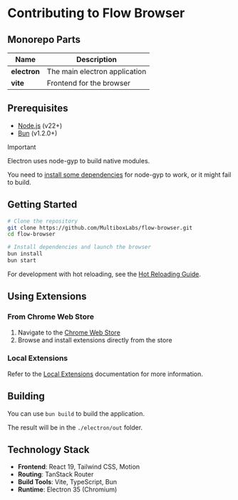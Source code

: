 # Contributing to Flow Browser

## Monorepo Parts

| Name         | Description                   |
| ------------ | ----------------------------- |
| **electron** | The main electron application |
| **vite**     | Frontend for the browser      |

## Prerequisites

- [Node.js](https://nodejs.org/en/download) (v22+)
- [Bun](https://bun.sh/docs/installation) (v1.2.0+)

> [!IMPORTANT]
>
> Electron uses node-gyp to build native modules.
>
> You need to [install some dependencies](https://github.com/nodejs/node-gyp?tab=readme-ov-file#installation) for node-gyp to work, or it might fail to build.

## Getting Started

```bash
# Clone the repository
git clone https://github.com/MultiboxLabs/flow-browser.git
cd flow-browser

# Install dependencies and launch the browser
bun install
bun start
```

For development with hot reloading, see the [Hot Reloading Guide](./docs/contributing/hot-reloading.md).

## Using Extensions

### From Chrome Web Store

1. Navigate to the [Chrome Web Store](https://chromewebstore.google.com/)
2. Browse and install extensions directly from the store

### Local Extensions

Refer to the [Local Extensions](./extensions/README.md) documentation for more information.

## Building

You can use `bun build` to build the application.

The result will be in the `./electron/out` folder.

## Technology Stack

- **Frontend**: React 19, Tailwind CSS, Motion
- **Routing**: TanStack Router
- **Build Tools**: Vite, TypeScript, Bun
- **Runtime**: Electron 35 (Chromium)
